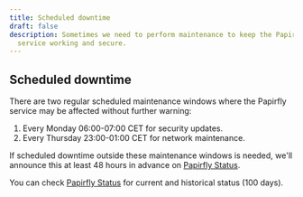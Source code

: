 ```yaml
---
title: Scheduled downtime
draft: false
description: Sometimes we need to perform maintenance to keep the Papirfly
  service working and secure.
---
```

## Scheduled downtime

There are two regular scheduled maintenance windows where the Papirfly service may be affected without further warning:

1. Every Monday 06:00-07:00 CET for security updates.
2. Every Thursday 23:00-01:00 CET for network maintenance.

If scheduled downtime outside these maintenance windows is needed, we'll announce this at least 48 hours in advance on [Papirfly Status](https://status.papirfly.com/ "Papirfly Status").

You can check [Papirfly Status](https://status.papirfly.com/ "Papirfly on-prem Status") for current and historical status (100 days).